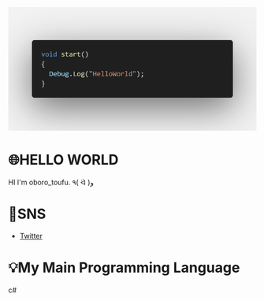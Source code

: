 ![banner](code.png)

# 🌐HELLO WORLD
HI I'm oboro_toufu.
٩( ᐛ )و

# 👾SNS
* [Twitter](https://twitter.com/Toufu_studio)



# 💡My Main Programming Language
c#
